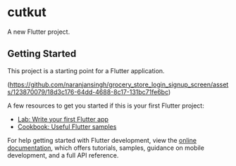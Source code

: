 # cutkut

A new Flutter project.

## Getting Started

This project is a starting point for a Flutter application.

(https://github.com/naranjansingh/grocery_store_login_signup_screen/assets/123870079/18d3c176-64dd-4688-8c17-131bc71fe6bc)

A few resources to get you started if this is your first Flutter project:

- [Lab: Write your first Flutter app](https://docs.flutter.dev/get-started/codelab)
- [Cookbook: Useful Flutter samples](https://docs.flutter.dev/cookbook)

For help getting started with Flutter development, view the
[online documentation](https://docs.flutter.dev/), which offers tutorials,
samples, guidance on mobile development, and a full API reference.
